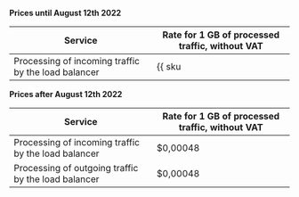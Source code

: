 **Prices until August 12th 2022**

| Service | Rate for 1 GB of processed traffic, without VAT | 
| ----- | ----- |
| Processing of incoming traffic by the load balancer | {{ sku|USD|nlb.vip_bytes.ingress|string }} |

**Prices after August 12th 2022**

| Service | Rate for 1 GB of processed traffic, without VAT | 
| ----- | ----- |
| Processing of incoming traffic by the load balancer | $0,00048 |
| Processing of outgoing traffic by the load balancer | $0,00048 |
